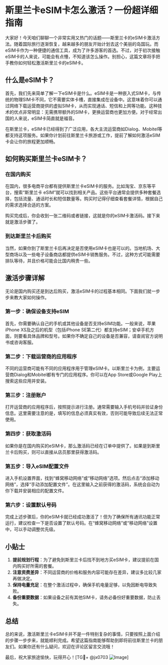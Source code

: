 # 斯里兰卡eSIM卡怎么激活？一份超详细指南

大家好！今天咱们聊聊一个非常实用又热门的话题——斯里兰卡的eSIM卡激活方法。随着国际旅行逐渐恢复，越来越多的朋友开始计划去这个美丽的岛国玩。而eSIM卡作为一种便捷的通信工具，成为了许多游客的首选。不过，对于初次接触eSIM卡的人来说，可能会有点懵，不知道该怎么操作。别担心，这篇文章将手把手教你如何轻松激活斯里兰卡的eSIM卡。

## 什么是eSIM卡？

首先，我们先来简单了解一下eSIM卡是什么。eSIM卡是一种嵌入式SIM卡，与传统的物理SIM卡不同，它不需要实体卡槽，直接集成在设备中。这意味着你可以通过网络下载运营商提供的虚拟SIM卡，从而实现通话、短信和上网等功能。这种技术的优点非常明显：无需携带额外的SIM卡，更换运营商也更加方便。对于经常出国的人来说，eSIM卡简直就是福音。

在斯里兰卡，eSIM卡已经得到了广泛应用，各大主流运营商如Dialog、Mobitel等都支持这项服务。如果你计划前往斯里兰卡旅游或工作，提前了解如何激活eSIM卡会让你的旅程更加顺畅。

## 如何购买斯里兰卡eSIM卡？

### 在国内购买

在国内，很多电商平台都有提供斯里兰卡eSIM卡的服务。比如淘宝、京东等平台，搜索“斯里兰卡 eSIM”就可以找到相关产品。这些平台通常会提供多种套餐选择，包括流量、通话时长和短信数量等。购买时记得仔细查看套餐详情，根据自己的需求选择合适的方案。

购买完成后，你会收到一张二维码或者链接，这就是你的eSIM卡激活码。接下来就是激活步骤了。

### 到达斯里兰卡后购买

当然，如果你到了斯里兰卡后再决定是否使用eSIM卡也是可以的。当地机场、大型商场以及一些电子设备商店都提供eSIM卡销售服务。不过，这种方式可能需要排队等待，并且价格可能会比国内稍贵一些。

## 激活步骤详解

无论是国内购买还是到达后购买，激活eSIM卡的过程基本相同。下面我们就一步步来教大家如何操作。

### 第一步：确保设备支持eSIM

首先，你需要确认自己的手机或其他设备是否支持eSIM功能。一般来说，苹果iPhone XS及之后的机型（包括iPhone SE第二代）都支持eSIM；安卓手机方面，则要看具体品牌和型号。如果你不确定自己的设备是否兼容，请查阅官方说明书或咨询客服。

### 第二步：下载运营商的应用程序

不同的运营商可能有不同的应用程序用于管理eSIM卡。以斯里兰卡为例，主要运营商Dialog和Mobitel都有专门的应用程序。你可以在App Store或Google Play上搜索这些应用并安装。

### 第三步：注册账户

打开运营商的应用程序后，按照提示进行注册。通常需要输入手机号码并验证身份信息。这里需要注意的是，填写的信息必须真实有效，否则可能导致后续无法正常使用。

### 第四步：获取激活码

如果你是在国内购买的eSIM卡，那么激活码已经在订单中提供了。如果是到斯里兰卡后购买，则可以直接从店员那里获得激活码。

### 第五步：导入eSIM配置文件

进入手机设置界面，找到“蜂窝移动网络”或“移动网络”选项。然后点击“添加移动网络”，选择“手动添加配置文件”。在这里输入之前获得的激活码，系统会自动为你下载并安装相应的配置文件。

### 第六步：设置默认号码

完成上述步骤后，你的eSIM卡就已经成功激活了！但为了确保所有通讯功能正常运行，建议检查一下是否设置了默认号码。在“蜂窝移动网络”或“移动网络”设置中，可以手动调整优先级。

## 小贴士

1. **提前规划行程**：为了避免到斯里兰卡后找不到地方买eSIM卡，建议提前在国内购买好所需的套餐。
2. **注意资费差异**：不同运营商的价格和服务内容可能存在差异，建议多比较几家再做决定。
3. **保持电量充足**：在整个激活过程中，确保手机电量足够，以免因断电导致失败。
4. **备份重要数据**：如果设备之前有其他SIM卡，请务必备份好重要数据，防止丢失。

## 总结

总的来说，激活斯里兰卡eSIM卡并不是一件特别复杂的事情，只要按照上面介绍的步骤一步步来，就能顺利完成。希望这篇指南能够帮助到即将前往斯里兰卡的朋友们。如果你还有什么疑问，欢迎在评论区留言交流哦！

最后，祝大家旅途愉快，玩得开心！[TG💪+ @jx0703 ![Image](https://github.com/user-attachments/assets/dbca1d08-cadb-493c-b0ec-ad6f7a83f270)]